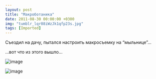 ```yaml
---
layout: post
title: "Макроботаника"
date: 2011-08-30 00:00:00 +0300
img: "tumblr_lqr08iWzJk1qfp23s.jpg"
tags: [Imported]
---
```


Съездил на дачу, пытался настроить макросъемку на “мыльнице”…

…вот что из этого вышло…

![image](/blog/assets/tumblr_lqr08iWzJk1qfp23s.jpg)

![image](/blog/assets/tumblr_lqr0cuIs4k1qfp23s.jpg)